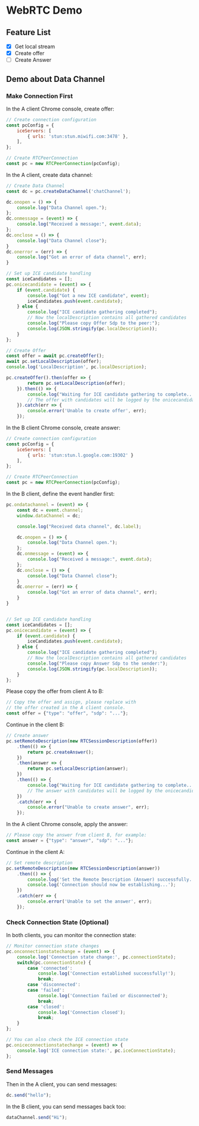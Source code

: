 # WebRTC Demo

## Feature List

- [x] Get local stream
- [x] Create offer
- [ ] Create Answer

## Demo about Data Channel

### Make Connection First

In the A client Chrome console, create offer:

```javascript
// Create connection configuration
const pcConfig = {
    iceServers: [
        { urls: 'stun:stun.miwifi.com:3478' },
    ],
};

// Create RTCPeerConnection
const pc = new RTCPeerConnection(pcConfig);
```

In the A client, create data channel:

```javascript
// Create Data Channel
const dc = pc.createDataChannel('chatChannel');

dc.onopen = () => {
    console.log("Data Channel open.");
};
dc.onmessage = (event) => {
    console.log("Received a message:", event.data);
};
dc.onclose = () => {
    console.log("Data Channel close");
}
dc.onerror = (err) => {
    console.log("Got an error of data channel", err);
}
```

```javascript
// Set up ICE candidate handling
const iceCandidates = [];
pc.onicecandidate = (event) => {
    if (event.candidate) {
        console.log("Got a new ICE candidate", event);
        iceCandidates.push(event.candidate);
    } else {
        console.log("ICE candidate gathering completed");
        // Now the localDescription contains all gathered candidates
        console.log("Please copy Offer Sdp to the peer:");
        console.log(JSON.stringify(pc.localDescription));
    }
};

// Create Offer
const offer = await pc.createOffer();
await pc.setLocalDescription(offer);
console.log('LocalDescription', pc.localDescription);

pc.createOffer().then(offer => {
        return pc.setLocalDescription(offer);
    }).then(() => {
        console.log("Waiting for ICE candidate gathering to complete...");
        // The offer with candidates will be logged by the onicecandidate handler
    }).catch(err => {
        console.error('Unable to create offer', err);
    });
```

In the B client Chrome console, create answer:

```javascript
// Create connection configuration
const pcConfig = {
    iceServers: [
        { urls: 'stun:stun.l.google.com:19302' }
    ],
};

// Create RTCPeerConnection
const pc = new RTCPeerConnection(pcConfig);
```

In the B client, define the event handler first:

```javascript
pc.ondatachannel = (event) => {
    const dc = event.channel;
    window.dataChannel = dc;

    console.log("Received data channel", dc.label);

    dc.onopen = () => {
        console.log("Data Channel open.");
    };
    dc.onmessage = (event) => {
        console.log("Received a message:", event.data);
    };
    dc.onclose = () => {
        console.log("Data Channel close");
    }
    dc.onerror = (err) => {
        console.log("Got an error of data channel", err);
    }
}
```

```javascript

// Set up ICE candidate handling
const iceCandidates = [];
pc.onicecandidate = (event) => {
    if (event.candidate) {
        iceCandidates.push(event.candidate);
    } else {
        console.log("ICE candidate gathering completed");
        // Now the localDescription contains all gathered candidates
        console.log("Please copy Answer Sdp to the sender:");
        console.log(JSON.stringify(pc.localDescription));
    }
};

```

Please copy the offer from client A to B:

```javascript
// Copy the offer and assign, please replace with
// the offer created in the A client console.
const offer = {"type": "offer", "sdp": "..."};
```

Continue in the client B:

```javascript
// Create answer
pc.setRemoteDescription(new RTCSessionDescription(offer))
    .then(() => {
        return pc.createAnswer();
    })
    .then(answer => {
        return pc.setLocalDescription(answer);
    })
    .then(() => {
        console.log("Waiting for ICE candidate gathering to complete...");
        // The answer with candidates will be logged by the onicecandidate handler
    })
    .catch(err => {
        console.error("Unable to create answer", err);
    });
```

In the A client Chrome console, apply the answer:

```javascript
// Please copy the answer from client B, for example:
const answer = {"type": "answer", "sdp": "..."};
```

Continue in the client A:

```javascript
// Set remote description
pc.setRemoteDescription(new RTCSessionDescription(answer))
    .then(() => {
        console.log('Set the Remote Description (Answer) successfully.');
        console.log('Connection should now be establishing...');
    })
    .catch(err => {
        console.error('Unable to set the answer', err);
    });
```

### Check Connection State (Optional)

In both clients, you can monitor the connection state:

```javascript
// Monitor connection state changes
pc.onconnectionstatechange = (event) => {
    console.log('Connection state change:', pc.connectionState);
    switch(pc.connectionState) {
        case 'connected':
            console.log('Connection established successfully!');
            break;
        case 'disconnected':
        case 'failed':
            console.log('Connection failed or disconnected');
            break;
        case 'closed':
            console.log('Connection closed');
            break;
    }
};

// You can also check the ICE connection state
pc.oniceconnectionstatechange = (event) => {
    console.log('ICE connection state:', pc.iceConnectionState);
};
```

### Send Messages

Then in the A client, you can send messages:

```javascript
dc.send("hello");
```

In the B client, you can send messages back too:

```javascript
dataChannel.send("Hi");
```
